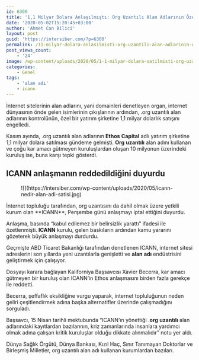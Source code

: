```yaml
---
id: 6300
title: '1,1 Milyar Dolara Anlaşılmıştı: Org Uzantılı Alan Adlarının Özel Bir Şirkete Satışı Engellendi'
date: '2020-05-02T15:20:45+03:00'
author: 'Ahmet Can Bilici'
layout: post
guid: 'https://intersiber.com/?p=6300'
permalink: /11-milyar-dolara-anlasilmisti-org-uzantili-alan-adlarinin-ozel-bir-sirkete-satisi-engellendi/
post_views_count:
    - '24'
image: /wp-content/uploads/2020/05/1-1-milyar-dolara-satilmisti-org-uzantili-alan-adlarinin-satisi-durduruldu.jpg
categories:
    - Genel
tags:
    - 'alan adı'
    - icann
---
```


İnternet sitelerinin alan adlarını, yani domainleri denetleyen organ, internet dünyasının önde gelen isimlerinin çıkışlarının ardından, .org uzantılı alan adlarının kontrolünün, özel bir yatırım şirketine 1,1 milyar dolarlık satışını engelledi.

Kasım ayında, .org uzantılı alan adlarının **Ethos** **Capital** adlı yatırım şirketine 1,1 milyar dolara satılması gündeme gelmişti. **Org** **uzantılı** alan adını kullanan ve çoğu kar amacı gütmeyen kuruluşlardan oluşan 10 milyonun üzerindeki kuruluş ise, buna karşı tepki gösterdi.

## ICANN anlaşmanın reddedildiğini duyurdu

<figure class="wp-block-image size-large">![](https://intersiber.com/wp-content/uploads/2020/05/icann-nedir-alan-adi-satisi.jpg)</figure>İnternet topluluğu tarafından, org uzantısını da dahil olmak üzere yetkili kurum olan **ICANN**, Perşembe günü anlaşmayı iptal ettiğini duyurdu.

Anlaşma, basında “kabul edilemez bir belirsizlik yarattı” ifadesi ile özetlenmişti. **ICANN** kurulu, gelen baskıların ardından kamu yararını gözeterek büyük anlaşmayı durdurdu.

Geçmişte ABD Ticaret Bakanlığı tarafından denetlenen ICANN, internet sitesi adreslerini son yıllarda yeni uzantılarla genişletti ve **alan** **adı** endüstrisini geliştirmek için çalışıyor.

Dosyayı karara bağlayan Kaliforniya Başsavcısı Xavier Becerra, kar amacı gütmeyen bir kuruluş olan ICANN’in Ethos anlaşmasını birden fazla gerekçe ile reddetti.

Becerra, şeffaflık eksikliğine vurgu yaparak, internet topluluğunun neden geliri çeşitlendirmek adına başka alternatifler üzerinde çalışmadığını sorguladı.

Başsavcı, 15 Nisan tarihli mektubunda “ICANN’ın yönettiği .**org** **uzantılı** alan adlarındaki kayıtlardan bazılarının, kriz zamanlarında insanlara yardımcı olmak adına çalışan kritik kuruluşlar olduğu dikkate alınmalıdır” notu yer aldı.

Dünya Sağlık Örgütü, Dünya Bankası, Kızıl Haç, Sınır Tanımayan Doktorlar ve Birleşmiş Milletler, org uzantılı alan adı kullanan kurumlardan bazıları.
